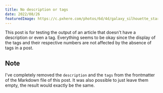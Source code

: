 ```yaml
---
title: No description or tags
date: 2022/08/26
featuredImage: https://c.pxhere.com/photos/6d/4d/galaxy_silhouette_star_night_night_sky-113640.jpg!d
---
```


This post is for testing the output of an article that doesn't have a description or even a tag. Everything seems to be okay since the display of the tags and their respective numbers are not affected by the absence of tags in a post.

## Note

I've completely removed the `description` and the `tags` from the frontmatter of the Markdown file of this post. It was also possible to just leave them empty, the result would exactly be the same.
